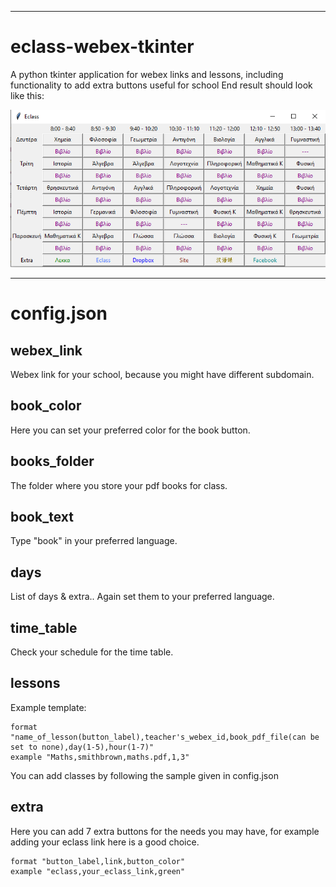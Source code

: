 ***
# eclass-webex-tkinter
A python tkinter application for webex links and lessons, including functionality to add extra buttons useful for school
End result should look like this:  

![alt text](example.png)
***

# config.json
##  webex_link
Webex link for your school, because you might have different subdomain.

##  book_color
Here you can set your preferred color for the book button.

##  books_folder 
The folder where you store your pdf books for class.

##  book_text
Type "book" in your preferred language.

##  days 
List of days & extra.. Again set them to your preferred language.

##  time_table
Check your schedule for the time table.

##  lessons
Example template:
```
format "name_of_lesson(button_label),teacher's_webex_id,book_pdf_file(can be set to none),day(1-5),hour(1-7)"
example "Maths,smithbrown,maths.pdf,1,3"
```
You can add classes by following the sample given in config.json

## extra
Here you can add 7 extra buttons for the needs you may have, 
for example adding your eclass link here is a good choice.
```
format "button_label,link,button_color"
example "eclass,your_eclass_link,green"
```
